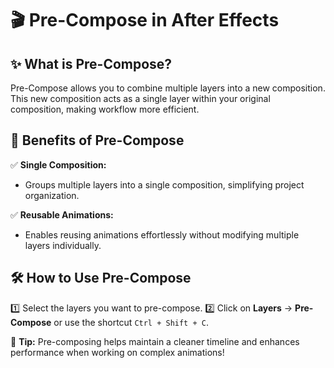 # 🎬 Pre-Compose in After Effects

## ✨ What is Pre-Compose?
Pre-Compose allows you to combine multiple layers into a new composition. This new composition acts as a single layer within your original composition, making workflow more efficient.

## 🌟 Benefits of Pre-Compose
✅ **Single Composition:**
   - Groups multiple layers into a single composition, simplifying project organization.

✅ **Reusable Animations:**
   - Enables reusing animations effortlessly without modifying multiple layers individually.

## 🛠️ How to Use Pre-Compose
1️⃣ Select the layers you want to pre-compose.
2️⃣ Click on **Layers** → **Pre-Compose** or use the shortcut `Ctrl + Shift + C`.

🎨 **Tip:** Pre-composing helps maintain a cleaner timeline and enhances performance when working on complex animations!